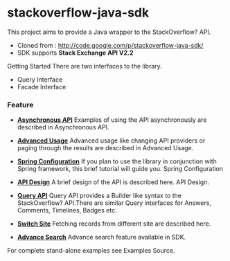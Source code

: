 stackoverflow-java-sdk
======================

This project aims to provide a Java wrapper to the StackOverflow? API.

* Cloned from : http://code.google.com/p/stackoverflow-java-sdk/
* SDK supports **Stack Exchange API V2.2**

Getting Started
There are two interfaces to the library.

* Query Interface
* Facade Interface


### Feature 
* **[Asynchronous API](https://github.com/sanjivsingh/stackoverflow-java-sdk/wiki/Asynchronous-API)** Examples of using the API asynchronously are described in Asynchronous API.

* **[Advanced Usage](https://github.com/sanjivsingh/stackoverflow-java-sdk/wiki/AdvancedUsage)**
Advanced usage like changing API providers or paging through the results are described in Advanced Usage.

* **[Spring Configuration](https://github.com/sanjivsingh/stackoverflow-java-sdk/wiki/SpringConfiguration)**
If you plan to use the library in conjunction with Spring framework, this brief tutorial will guide you. Spring Configuration

* **[API Design](https://github.com/sanjivsingh/stackoverflow-java-sdk/wiki/API-Design)**
A brief design of the API is described here. API Design.

* **[Query API](https://github.com/sanjivsingh/stackoverflow-java-sdk/wiki/Query-API)**
Query API provides a Builder like syntax to the StackOverflow? API.There are similar Query interfaces for Answers, Comments, Timelines, Badges etc.

* **[Switch Site](https://github.com/sanjivsingh/stackoverflow-java-sdk/wiki/Switch-Site)**
Fetching records from different site are described here.

* **[Advance Search](https://github.com/sanjivsingh/stackoverflow-java-sdk/wiki/Advance-Search)** 
Advance search feature available in SDK.


For complete stand-alone examples see Examples Source.
